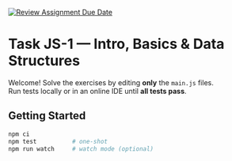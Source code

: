 [![Review Assignment Due Date](https://classroom.github.com/assets/deadline-readme-button-22041afd0340ce965d47ae6ef1cefeee28c7c493a6346c4f15d667ab976d596c.svg)](https://classroom.github.com/a/7mdP3Wfx)
# Task JS-1 — Intro, Basics & Data Structures

Welcome! Solve the exercises by editing **only** the `main.js` files.  
Run tests locally or in an online IDE until **all tests pass**.

## Getting Started
```bash
npm ci
npm test          # one-shot
npm run watch     # watch mode (optional)
